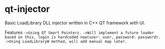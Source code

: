 # qt-injector
Basic LoadLibrary DLL injector written in C++ QT framework with UI.

Features
  ```->Using QT Smart Pointers.```
  ```->Will implement a future loader based on this, login is hardcoded now(user: user, password: password).```
  ```->Using LoadLibraryW method, will add manual map later.```
